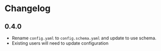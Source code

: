# Changelog

## 0.4.0

- Rename `config.yaml` to `config.schema.yaml` and update to use schema.
- Existing users will need to update configuration
